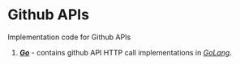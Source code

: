 # Github APIs
Implementation code for Github APIs
1. [**_Go_**](https://github.com/sandeshsalunkhegh/github_apis/tree/main/go) - contains github API HTTP call implementations in [_GoLang_](https://go.dev/).
